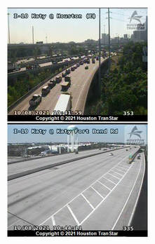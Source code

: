 ![AutomatedStoryAuthorV11](https://github.com/StateDocuments/texas-public/blob/main/3021.jpg)
![AutomatedStoryAuthorV11](https://github.com/StateDocuments/texas-public/blob/main/335.jpg)
